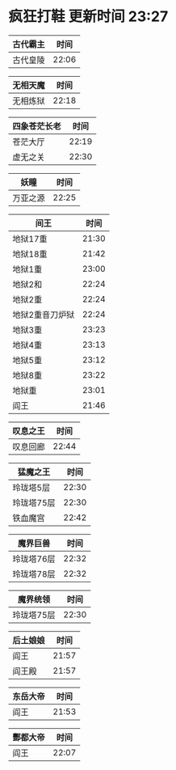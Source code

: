 # 疯狂打鞋 更新时间 23:27

| 古代霸主   | 时间    |
|--------|-------|
| 古代皇陵 | 22:06 |

| 无相天魔   | 时间    |
|--------|-------|
| 无相炼狱 | 22:18 |

| 四象苍茫长老   | 时间    |
|--------|-------|
| 苍茫大厅 | 22:19 |
| 虚无之关 | 22:30 |

| 妖瞳   | 时间    |
|--------|-------|
| 万亚之源 | 22:25 |

| 间王   | 时间    |
|--------|-------|
| 地狱17重 | 21:30 |
| 地狱18重 | 21:42 |
| 地狱1重 | 23:00 |
| 地狱2和 | 22:24 |
| 地狱2重 | 22:24 |
| 地狱2重音刀炉狱 | 22:24 |
| 地狱3重 | 23:23 |
| 地狱4重 | 23:13 |
| 地狱5重 | 23:12 |
| 地狱8重 | 23:22 |
| 地狱重 | 23:01 |
| 阎王 | 21:46 |

| 叹息之王   | 时间    |
|--------|-------|
| 叹息回廊 | 22:44 |

| 猛魔之王   | 时间    |
|--------|-------|
| 玲珑塔5层 | 22:30 |
| 玲珑塔75层 | 22:30 |
| 铁血魔宫 | 22:42 |

| 魔界巨兽   | 时间    |
|--------|-------|
| 玲珑塔76层 | 22:32 |
| 玲珑塔78层 | 22:32 |

| 魔界统领   | 时间    |
|--------|-------|
| 玲珑塔75层 | 22:30 |

| 后土娘娘   | 时间    |
|--------|-------|
| 阎王 | 21:57 |
| 阎王殿 | 21:57 |

| 东岳大帝   | 时间    |
|--------|-------|
| 阎王 | 21:53 |

| 酆都大帝   | 时间    |
|--------|-------|
| 阎王 | 22:07 |